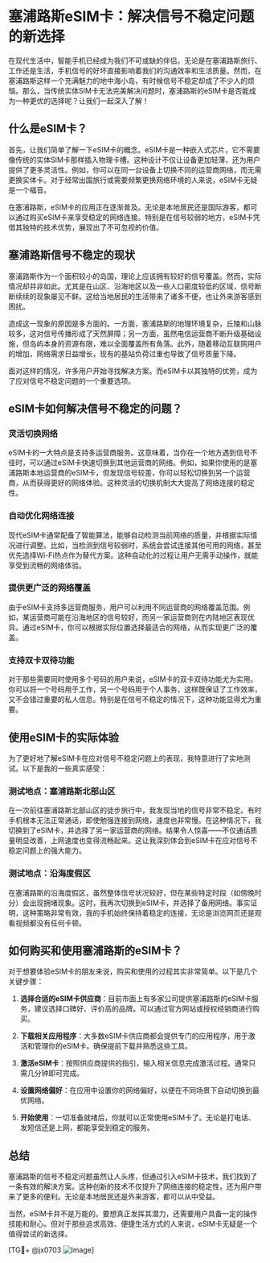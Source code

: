 # 塞浦路斯eSIM卡：解决信号不稳定问题的新选择

在现代生活中，智能手机已经成为我们不可或缺的伴侣。无论是在塞浦路斯旅行、工作还是生活，手机信号的好坏直接影响着我们的沟通效率和生活质量。然而，在塞浦路斯这样一个充满魅力的地中海小岛，有时候信号不稳定却成了不少人的烦恼。那么，当传统实体SIM卡无法完美解决问题时，塞浦路斯的eSIM卡是否能成为一种更优的选择呢？让我们一起深入了解！

## 什么是eSIM卡？

首先，让我们简单了解一下eSIM卡的概念。eSIM卡是一种嵌入式芯片，它不需要像传统的实体SIM卡那样插入物理卡槽。这种设计不仅让设备更加轻薄，还为用户提供了更多灵活性。例如，你可以在同一台设备上切换不同的运营商网络，而无需更换实体卡。对于经常出国旅行或需要频繁更换网络环境的人来说，eSIM卡无疑是一个福音。

在塞浦路斯，eSIM卡的应用正在逐渐普及。无论是本地居民还是国际游客，都可以通过购买eSIM卡来享受稳定的网络连接。特别是在信号较弱的地方，eSIM卡凭借其独特的技术优势，展现出了不可忽视的价值。

## 塞浦路斯信号不稳定的现状

塞浦路斯作为一个面积较小的岛国，理论上应该拥有较好的信号覆盖。然而，实际情况却并非如此。尤其是在山区、沿海地区以及一些人口密度较低的区域，信号断断续续的现象屡见不鲜。这给当地居民的生活带来了诸多不便，也让外来游客感到困扰。

造成这一现象的原因是多方面的。一方面，塞浦路斯的地理环境复杂，丘陵和山脉较多，这对信号传播形成了天然屏障；另一方面，虽然电信运营商不断升级基础设施，但岛屿本身的资源有限，难以全面覆盖所有角落。此外，随着移动互联网用户的增加，网络需求日益增长，现有的基站负荷过重也导致了信号质量下降。

面对这样的情况，许多用户开始寻找解决方案。而eSIM卡以其独特的优势，成为了应对信号不稳定问题的一个重要选项。

## eSIM卡如何解决信号不稳定的问题？

### 灵活切换网络

eSIM卡的一大特点是支持多运营商服务。这意味着，当你在一个地方遇到信号不佳时，可以通过eSIM卡快速切换到其他运营商的网络。例如，如果你使用的是塞浦路斯本地运营商的eSIM卡，但发现信号较差，你可以轻松切换到另一个运营商，从而获得更好的网络体验。这种灵活的切换机制大大提高了网络连接的稳定性。

### 自动优化网络连接

现代eSIM卡通常配备了智能算法，能够自动检测当前网络的质量，并根据实际情况进行调整。比如，当检测到信号较弱时，系统会尝试连接其他可用的网络，甚至优先选择Wi-Fi热点作为替代方案。这种自动化的过程让用户无需手动操作，就能享受到流畅的网络体验。

### 提供更广泛的网络覆盖

由于eSIM卡支持多运营商服务，用户可以利用不同运营商的网络覆盖范围。例如，某运营商可能在沿海地区的信号较好，而另一家运营商则在内陆地区表现优异。通过eSIM卡，你可以根据实际位置选择最适合的网络，从而实现更广泛的覆盖。

### 支持双卡双待功能

对于那些需要同时使用多个号码的用户来说，eSIM卡的双卡双待功能尤为实用。你可以将一个号码用于工作，另一个号码用于个人事务，这样既保证了工作效率，又不会错过重要的私人信息。特别是在信号不稳定的情况下，这种功能显得尤为重要。

## 使用eSIM卡的实际体验

为了更好地了解eSIM卡在应对信号不稳定问题上的表现，我特意进行了实地测试。以下是我的一些真实感受：

### 测试地点：塞浦路斯北部山区

在一次前往塞浦路斯北部山区的徒步旅行中，我发现当地的信号非常不稳定。有时手机根本无法正常通话，即使勉强连接到网络，速度也非常慢。在这种情况下，我切换到了eSIM卡，并选择了另一家运营商的网络。结果令人惊喜——不仅通话质量明显改善，上网速度也变得流畅起来。这让我深刻体会到eSIM卡在应对信号不稳定问题上的强大能力。

### 测试地点：沿海度假区

在塞浦路斯的沿海度假区，虽然整体信号状况较好，但在某些特定时段（如傍晚时分）会出现拥堵现象。这时，我再次切换到eSIM卡，并选择了备用网络。事实证明，这种策略非常有效，我的手机始终保持着稳定的连接，无论是浏览网页还是观看视频都没有任何卡顿。

## 如何购买和使用塞浦路斯的eSIM卡？

对于想要体验eSIM卡的朋友来说，购买和使用的过程其实非常简单。以下是几个关键步骤：

1. **选择合适的eSIM卡供应商**：目前市面上有多家公司提供塞浦路斯的eSIM卡服务，建议选择口碑好、评价高的品牌。可以通过官方网站或授权经销商进行购买。
   
2. **下载相关应用程序**：大多数eSIM卡供应商都会提供专门的应用程序，用于激活和管理你的eSIM卡。确保提前下载并熟悉这些工具。

3. **激活eSIM卡**：按照供应商提供的指引，输入相关信息完成激活过程。通常只需几分钟即可完成。

4. **设置网络偏好**：在应用中设置你的网络偏好，以便在不同场景下自动切换到最优网络。

5. **开始使用**：一切准备就绪后，你就可以正常使用eSIM卡了。无论是打电话、发短信还是上网，都能享受到稳定的服务。

## 总结

塞浦路斯的信号不稳定问题虽然让人头疼，但通过引入eSIM卡技术，我们找到了一条有效的解决方案。这种创新的技术不仅提升了网络连接的稳定性，还为用户带来了更多的便利。无论是本地居民还是外来游客，都可以从中受益。

当然，eSIM卡并不是万能的。要想真正发挥其潜力，还需要用户具备一定的操作技能和耐心。但对于那些追求高效、便捷生活方式的人来说，eSIM卡无疑是一个值得尝试的新选择。

[TG💪+ @jx0703 ![Image](https://github.com/user-attachments/assets/dbca1d08-cadb-493c-b0ec-ad6f7a83f270)]